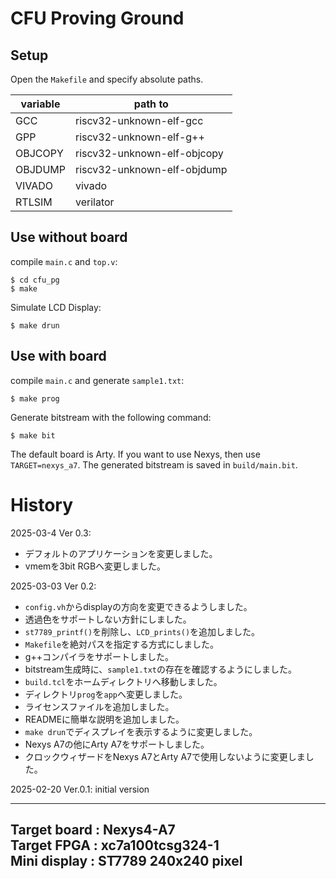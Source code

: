 # CFU Proving Ground

## Setup
Open the `Makefile` and specify absolute paths.

| variable   |  path to                     |
| -----------| -----------------------------|
| GCC        | riscv32-unknown-elf-gcc      |
| GPP        | riscv32-unknown-elf-g++      |
| OBJCOPY    | riscv32-unknown-elf-objcopy  |
| OBJDUMP    | riscv32-unknown-elf-objdump  |
| VIVADO     | vivado                       |
| RTLSIM     | verilator                    |

## Use without board

compile `main.c` and `top.v`:
```
$ cd cfu_pg
$ make
```

Simulate LCD Display:
```
$ make drun
```

## Use with board
compile `main.c` and generate `sample1.txt`:
```
$ make prog
```

Generate bitstream with the following command:
```
$ make bit
```
The default board is Arty. 
If you want to use Nexys, then use `TARGET=nexys_a7`.
The generated bitstream is saved in `build/main.bit`.

# History

2025-03-4 Ver 0.3:
- デフォルトのアプリケーションを変更しました。
- vmemを3bit RGBへ変更しました。

2025-03-03 Ver 0.2:
- `config.vh`からdisplayの方向を変更できるようしました。
- 透過色をサポートしない方針にしました。
- `st7789_printf()`を削除し、`LCD_prints()`を追加しました。
- `Makefile`を絶対パスを指定する方式にしました。
- g++コンパイラをサポートしました。
- bitstream生成時に、`sample1.txt`の存在を確認するようにしました。
- `build.tcl`をホームディレクトリへ移動しました。
- ディレクトリ`prog`を`app`へ変更しました。
- ライセンスファイルを追加しました。
- READMEに簡単な説明を追加しました。
- `make drun`でディスプレイを表示するように変更しました。
- Nexys A7の他にArty A7をサポートしました。
- クロックウィザードをNexys A7とArty A7で使用しないように変更しました。

2025-02-20 Ver.0.1: initial version

---
Target board     : Nexys4-A7           
Target FPGA      : xc7a100tcsg324-1    
Mini display     : ST7789 240x240 pixel
---
